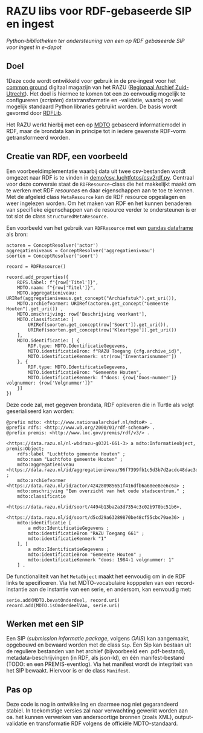 # RAZU libs voor RDF-gebaseerde SIP en ingest

*Python-bibliotheken ter ondersteuning van een op RDF gebaseerde SIP voor ingest in e-depot*

## Doel

1Deze code wordt ontwikkeld voor gebruik in de pre-ingest voor het [common ground](https://commonground.nl/) digitaal magazijn van het RAZU ([Regionaal Archief Zuid-Utrecht](https://www.razu.nl/)). Het doel is hiermee te komen tot een zo eenvoudig mogelijk te configureren (*scripten*) datatransformatie en -validatie, waarbij zo veel mogelijk standaard Python libraries gebruikt worden. De basis wordt gevormd door [RDFLib](https://rdflib.readthedocs.io/).

Het RAZU werkt hierbij met een op [MDTO](https://www.nationaalarchief.nl/archiveren/mdto) gebaseerd informatiemodel in RDF, maar de brondata kan in principe tot in iedere gewenste RDF-vorm getransformeerd worden.

## Creatie van RDF, een voorbeeld

Een voorbeeldimplementatie waarbij data uit twee csv-bestanden wordt omgezet naar RDF is te vinden in [demo/csv_luchtfotos/csv2rdf.py](./razu/demo/csv_luchtfotos/csv2rdf.py). Centraal voor deze conversie staat de `RDFResource`-class die het makkelijkt maakt om te werken met RDF *resources* en daar eigenschappen aan te toe te kennen. Met de afgeleid class `MetaResource` kan de RDF resource opgeslagen en weer ingelezen worden. Om het maken van RDF en het kunnen benaderen van specifieke eigenschappen van de resource verder te ondersteunen is er tot slot de class `StructuredMetaResource`.

Een voorbeeld van het gebruik van `RDFResource` met een  [pandas dataframe](https://pandas.pydata.org/) als bron:


    actoren = ConceptResolver('actor')
    aggregatieniveaus = ConceptResolver('aggregatieniveau')
    soorten = ConceptResolver('soort')
    
    record = RDFResource()

    record.add_properties({
        RDFS.label: f"{row['Titel']}",
        MDTO.naam: f"{row['Titel']}",
        MDTO.aggregatieniveau: URIRef(aggregatieniveaus.get_concept("Archiefstuk").get_uri()), 
        MDTO.archiefvormer: URIRef(actoren.get_concept("Gemeente Houten").get_uri()) ,
        MDTO.omschrijving: row['Beschrijving voorkant'],
        MDTO.classificatie: [
            URIRef(soorten.get_concept(row['Soort']).get_uri()), 
            URIRef(soorten.get_concept(row['Kleurtype']).get_uri())
        ],
        MDTO.identificatie: [ {
            RDF.type: MDTO.IdentificatieGegevens,
            MDTO.identificatieBron: f"RAZU Toegang {cfg.archive_id}",
            MDTO.identificatieKenmerk: str(row['Inventarisnummer']) 
        }, {
            RDF.type: MDTO.IdentificatieGegevens,
            MDTO.identificatieBron: "Gemeente Houten",
            MDTO.identificatieKenmerk: f"doos: {row['Doos-nummer']} volgnummer: {row['Volgnummer']}" 
        }]
    })

Deze code zal, met gegeven brondata, RDF opleveren die in Turtle als volgt geserialiseerd kan worden:

    @prefix mdto: <http://www.nationaalarchief.nl/mdto#> .
    @prefix rdfs: <http://www.w3.org/2000/01/rdf-schema#> .
    @prefix premis: <http://www.loc.gov/premis/rdf/v3/> .
    
    <https://data.razu.nl/nl-wbdrazu-g0321-661-3> a mdto:Informatieobject, premis:Object;
        rdfs:label "Luchtfoto gemeente Houten" ;
        mdto:naam "Luchtfoto gemeente Houten" ;
        mdto:aggregatieniveau <https://data.razu.nl/id/aggregatieniveau/96f7399fb1c5d3b7d2acdc48dac3d71e> ;
        mdto:archiefvormer <https://data.razu.nl/id/actor/424280985651f416dfb6a68ee8ee6c6a> ;
        mdto:omschrijving "Een overzicht van het oude stadscentrum." ;
        mdto:classificatie 
            <https://data.razu.nl/id/soort/4494b13ba2a3d7354c3c02b970bc51b6>,
            <https://data.razu.nl/id/soort/d5cd29a63289870be48cf55cbc79ae36> ;
        mdto:identificatie [ 
            a mdto:IdentificatieGegevens ;
            mdto:identificatieBron "RAZU Toegang 661" ;
            mdto:identificatieKenmerk "1" 
        ], [ 
            a mdto:IdentificatieGegevens ;
            mdto:identificatieBron "Gemeente Houten" ;
            mdto:identificatieKenmerk "doos: 1984-1 volgnummer: 1" 
        ] .

De functionaliteit van het `MetaObject` maakt het eenvoudig om in de RDF links te specificeren. Via het MDTO-vocabulaire kopppelen van een record-instantie aan de instantie van een serie, en andersom, kan eenvoudig met:

    serie.add(MDTO.bevatOnderdeel, record.uri)
    record.add(MDTO.isOnderdeelVan, serie.uri)


## Werken met een SIP

Een SIP (*submission informatie package*, volgens *OAIS*) kan aangemaakt, opgebouwd en bewaard worden met de class `Sip`. Een Sip kan bestaan uit de reguliere bestanden van het archief (bijvoorbeeld een .pdf-bestand), metadata-beschrijvingen (in RDF, als json-ld), en één manifest-bestand (TODO: en een PREMIS-eventlog). Via het manifest wordt de integriteit van het SIP bewaakt. Hiervoor is er de class `Manifest`. 


## Pas op
Deze code is nog in ontwikkeling en daarmee nog niet gegarandeerd stabiel.
In toekomstige versies zal naar verwachting gewerkt worden aan oa. het kunnen verwerken van andersoortige bronnen (zoals XML), output-validatie en transformatie RDF volgens de officiële MDTO-standaard.

